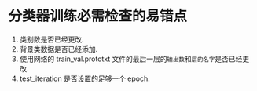 # 分类器训练必需检查的易错点

1. 类别数是否已经更改.  
2. 背景类数据是否已经添加.    
3. 使用网络的 train_val.prototxt 文件的最后一层的`输出数`和`层的名字`是否已经更改.   
4. test_iteration 是否设置的足够一个 epoch.   
